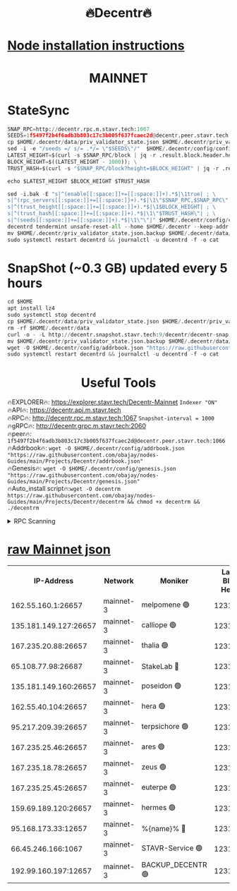 <h1 align="center"> 🔥Decentr🔥</h1>

[Node installation instructions](https://github.com/obajay/nodes-Guides/tree/main/Projects/Decentr)
=
<h1 align="center"> MAINNET</h1>

# StateSync
```python
SNAP_RPC=http://decentr.rpc.m.stavr.tech:1067
SEEDS=1f5497f2b4f6adb3b803c17c3b005f637fcaec2d@decentr.peer.stavr.tech:1066
cp $HOME/.decentr/data/priv_validator_state.json $HOME/.decentr/priv_validator_state.json.backup
sed -i -e "/seeds =/ s/= .*/= \"$SEEDS\"/"  $HOME/.decentr/config/config.toml
LATEST_HEIGHT=$(curl -s $SNAP_RPC/block | jq -r .result.block.header.height); \
BLOCK_HEIGHT=$((LATEST_HEIGHT - 1000)); \
TRUST_HASH=$(curl -s "$SNAP_RPC/block?height=$BLOCK_HEIGHT" | jq -r .result.block_id.hash)

echo $LATEST_HEIGHT $BLOCK_HEIGHT $TRUST_HASH

sed -i.bak -E "s|^(enable[[:space:]]+=[[:space:]]+).*$|\1true| ; \
s|^(rpc_servers[[:space:]]+=[[:space:]]+).*$|\1\"$SNAP_RPC,$SNAP_RPC\"| ; \
s|^(trust_height[[:space:]]+=[[:space:]]+).*$|\1$BLOCK_HEIGHT| ; \
s|^(trust_hash[[:space:]]+=[[:space:]]+).*$|\1\"$TRUST_HASH\"| ; \
s|^(seeds[[:space:]]+=[[:space:]]+).*$|\1\"\"|" $HOME/.decentr/config/config.toml
decentrd tendermint unsafe-reset-all --home $HOME/.decentr --keep-addr-book
mv $HOME/.decentr/priv_validator_state.json.backup $HOME/.decentr/data/priv_validator_state.json
sudo systemctl restart decentrd && journalctl -u decentrd -f -o cat
```
# SnapShot (~0.3 GB) updated every 5 hours
```python
cd $HOME
apt install lz4
sudo systemctl stop decentrd
cp $HOME/.decentr/data/priv_validator_state.json $HOME/.decentr/priv_validator_state.json.backup
rm -rf $HOME/.decentr/data
curl -o - -L http://decentr.snapshot.stavr.tech:9/decentr/decentr-snap.tar.lz4 | lz4 -c -d - | tar -x -C $HOME/.decentr --strip-components 2
mv $HOME/.decentr/priv_validator_state.json.backup $HOME/.decentr/data/priv_validator_state.json
wget -O $HOME/.decentr/config/addrbook.json "https://raw.githubusercontent.com/obajay/nodes-Guides/main/Projects/Decentr/addrbook.json"
sudo systemctl restart decentrd && journalctl -u decentrd -f -o cat
```

 <h1 align="center"> Useful Tools</h1>

🔥EXPLORER🔥:     https://explorer.stavr.tech/Decentr-Mainnet        `Indexer "ON"` \
🔥API🔥:          https://decentr.api.m.stavr.tech \
🔥RPC🔥:          http://decentr.rpc.m.stavr.tech:1067              `Snapshot-interval = 1000` \
🔥gRPC🔥:         http://decentr.grpc.m.stavr.tech:2060 \
🔥peer🔥:         `1f5497f2b4f6adb3b803c17c3b005f637fcaec2d@decentr.peer.stavr.tech:1066` \
🔥Addrbook🔥:  `wget -O $HOME/.decentr/config/addrbook.json "https://raw.githubusercontent.com/obajay/nodes-Guides/main/Projects/Decentr/addrbook.json"` \
🔥Genesis🔥:  `wget -O $HOME/.decentr/config/genesis.json "https://raw.githubusercontent.com/obajay/nodes-Guides/main/Projects/Decentr/genesis.json"` \
🔥Auto_install script🔥:`wget -O decentrm https://raw.githubusercontent.com/obajay/nodes-Guides/main/Projects/Decentr/decentrm && chmod +x decentrm && ./decentrm`

<details>
<summary>RPC Scanning</summary>

<h2 align="center"> We scan nodes in real time every 4 hours. And we provide the final result of RPC endpoints.
We cannot influence the operation of these nodes in any way. </h2>


```python
If Voting Power is higher than 0 --> then the Node is a validator of the network and may be subject to attack and be a potential threat to the chain.
```
```python
We marked such validators with a red symbol
```

</details>

[raw Mainnet json](https://rpc-check.decentrm.stavr.tech/decentrm/rpc-decentrm-result.json)
=



<table><tr><th>IP-Address</th><th>Network</th><th>Moniker</th><th>Latest Block Height</th><th>Earliest Block Height</th><th>Catching Up</th><th>Tx Index</th><th>Voting Power</th><th>Scan Time</th></tr><tr><td>162.55.160.1:26657</td><td>mainnet-3</td><td>melpomene 🟢</td><td>12313002</td><td>1688950</td><td>False</td><td>on</td><td>0</td><td>2024-01-07T01:55:18.872659036UTC</td></tr><tr><td>135.181.149.127:26657</td><td>mainnet-3</td><td>calliope 🟢</td><td>12313002</td><td>1688950</td><td>False</td><td>on</td><td>0</td><td>2024-01-07T01:55:21.894693797UTC</td></tr><tr><td>167.235.20.88:26657</td><td>mainnet-3</td><td>thalia 🟢</td><td>12313003</td><td>1688950</td><td>False</td><td>on</td><td>0</td><td>2024-01-07T01:55:27.366156849UTC</td></tr><tr><td>65.108.77.98:26687</td><td>mainnet-3</td><td>StakeLab 🔴</td><td>12313003</td><td>1688950</td><td>False</td><td>on</td><td>5441103</td><td>2024-01-07T01:55:27.712314388UTC</td></tr><tr><td>135.181.149.160:26657</td><td>mainnet-3</td><td>poseidon 🟢</td><td>12313004</td><td>1688950</td><td>False</td><td>on</td><td>0</td><td>2024-01-07T01:55:30.459295851UTC</td></tr><tr><td>162.55.40.104:26657</td><td>mainnet-3</td><td>hera 🟢</td><td>12313004</td><td>1688950</td><td>False</td><td>on</td><td>0</td><td>2024-01-07T01:55:32.827071238UTC</td></tr><tr><td>95.217.209.39:26657</td><td>mainnet-3</td><td>terpsichore 🟢</td><td>12313005</td><td>1688950</td><td>False</td><td>on</td><td>0</td><td>2024-01-07T01:55:35.221784112UTC</td></tr><tr><td>167.235.25.46:26657</td><td>mainnet-3</td><td>ares 🟢</td><td>12313005</td><td>1688950</td><td>False</td><td>on</td><td>0</td><td>2024-01-07T01:55:37.496912205UTC</td></tr><tr><td>167.235.18.78:26657</td><td>mainnet-3</td><td>zeus 🟢</td><td>12313005</td><td>1688950</td><td>False</td><td>on</td><td>0</td><td>2024-01-07T01:55:39.799744772UTC</td></tr><tr><td>167.235.25.45:26657</td><td>mainnet-3</td><td>euterpe 🟢</td><td>12313006</td><td>1688950</td><td>False</td><td>on</td><td>0</td><td>2024-01-07T01:55:42.064597408UTC</td></tr><tr><td>159.69.189.120:26657</td><td>mainnet-3</td><td>hermes 🟢</td><td>12313006</td><td>1688950</td><td>False</td><td>on</td><td>0</td><td>2024-01-07T01:55:42.307344277UTC</td></tr><tr><td>95.168.173.33:12657</td><td>mainnet-3</td><td>%{name}% 🔴</td><td>12313002</td><td>8964001</td><td>False</td><td>on</td><td>4174334</td><td>2024-01-07T01:55:23.022509958UTC</td></tr><tr><td>66.45.246.166:1067</td><td>mainnet-3</td><td>STAVR-Service 🟢</td><td>12313002</td><td>12311001</td><td>False</td><td>on</td><td>0</td><td>2024-01-07T01:55:22.505227706UTC</td></tr><tr><td>192.99.160.197:12657</td><td>mainnet-3</td><td>BACKUP_DECENTR 🟢</td><td>12312001</td><td>12312001</td><td>False</td><td>off</td><td>0</td><td>2024-01-07T01:55:19.500719691UTC</td></tr></table>